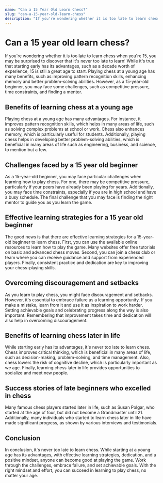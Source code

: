 ```yaml
---
name: "Can a 15 Year Old Learn Chess?"
slug: "can-a-15-year-old-learn-chess"
description: "If you're wondering whether it is too late to learn chess when you're 15, you may be surprised to discover that it's never too late to learn! While it's true that starting early has its advantages, such as a decade worth of experience, 15 is still a great age to start."
---
```


# Can a 15 year old learn chess?

If you're wondering whether it is too late to learn chess when you're 15, you may be surprised to discover that it's never too late to learn! While it's true that starting early has its advantages, such as a decade worth of experience, 15 is still a great age to start. Playing chess at a young age has many benefits, such as improving pattern recognition skills, enhancing memory and better problem-solving abilities. However, as a 15-year-old beginner, you may face some challenges, such as competitive pressure, time constraints, and finding a mentor.

## Benefits of learning chess at a young age

Playing chess at a young age has many advantages. For instance, it improves pattern recognition skills, which helps in many areas of life, such as solving complex problems at school or work. Chess also enhances memory, which is particularly useful for students. Additionally, playing chess helps in developing better problem-solving abilities, which is beneficial in many areas of life such as engineering, business, and science, to mention but a few.

## Challenges faced by a 15 year old beginner

As a 15-year-old beginner, you may face particular challenges when learning how to play chess. For one, there may be competitive pressure, particularly if your peers have already been playing for years. Additionally, you may face time constraints, especially if you are in high school and have a busy schedule. The final challenge that you may face is finding the right mentor to guide you as you learn the game.

## Effective learning strategies for a 15 year old beginner

The good news is that there are effective learning strategies for a 15-year-old beginner to learn chess. First, you can use the available online resources to learn how to play the game. Many websites offer free tutorials on basic and advanced chess moves. Second, you can join a chess club or team where you can receive guidance and support from experienced players. Finally, consistent practice and dedication are key to improving your chess-playing skills.

## Overcoming discouragement and setbacks 

As you learn to play chess, you might face discouragement and setbacks. However, it's essential to embrace failure as a learning opportunity. If you make a mistake, learn from it and use it as inspiration to work harder. Setting achievable goals and celebrating progress along the way is also important. Remembering that improvement takes time and dedication will also help in overcoming discouragement.

## Benefits of learning chess later in life 

While starting early has its advantages, it's never too late to learn chess. Chess improves critical thinking, which is beneficial in many areas of life, such as decision-making, problem-solving, and time management. Also, chess lowers the risk of cognitive decline, which is particularly important as we age. Finally, learning chess later in life provides opportunities to socialize and meet new people.

## Success stories of late beginners who excelled in chess

Many famous chess players started later in life, such as Susan Polgar, who started at the age of four, but did not become a Grandmaster until 21. Additionally, many individuals who started to learn chess later in life have made significant progress, as shown by various interviews and testimonials.

## Conclusion

In conclusion, it's never too late to learn chess. While starting at a young age has its advantages, with effective learning strategies, dedication, and a positive mindset, anyone can become good at playing the game. Work through the challenges, embrace failure, and set achievable goals. With the right mindset and effort, you can succeed in learning to play chess, no matter your age.
